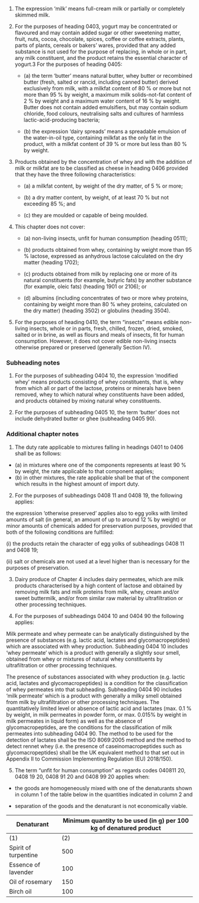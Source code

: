 1. The expression ‘milk’ means full-cream milk or partially or completely skimmed milk.

2. For the purposes of heading 0403, yogurt may be concentrated or flavoured and may contain added sugar or other sweetening matter, fruit, nuts, cocoa, chocolate, spices, coffee or coffee extracts, plants, parts of plants, cereals or bakers’ wares, provided that any added substance is not used for the purpose of replacing, in whole or in part, any milk constituent, and the product retains the essential character of yogurt.3 For the purposes of heading 0405:

    - (a) the term ‘butter’ means natural butter, whey butter or recombined butter (fresh, salted or rancid, including canned butter) derived exclusively from milk, with a milkfat content of 80 % or more but not more than 95 % by weight, a maximum milk solids-not-fat content of 2 % by weight and a maximum water content of 16 % by weight. Butter does not contain added emulsifiers, but may contain sodium chloride, food colours, neutralising salts and cultures of harmless lactic-acid-producing bacteria;

    - (b) the expression ‘dairy spreads’ means a spreadable emulsion of the water-in-oil type, containing milkfat as the only fat in the product, with a milkfat content of 39 % or more but less than 80 % by weight.

3. Products obtained by the concentration of whey and with the addition of milk or milkfat are to be classified as cheese in heading 0406 provided that they have the three following characteristics:

   - (a) a milkfat content, by weight of the dry matter, of 5 % or more;

   - (b) a dry matter content, by weight, of at least 70 % but not exceeding 85 %; and

   - (c) they are moulded or capable of being moulded.

4. This chapter does not cover:

    - (a) non-living insects, unfit for human consumption (heading 0511);

    - (b) products obtained from whey, containing by weight more than 95 % lactose, expressed as anhydrous lactose calculated on the dry matter (heading 1702);

    - (c) products obtained from milk by replacing one or more of its natural constituents (for example, butyric fats) by another substance (for example, oleic fats) (heading 1901 or 2106); or

    - (d) albumins (including concentrates of two or more whey proteins, containing by weight more than 80 % whey proteins, calculated on the dry matter) (heading 3502) or globulins (heading 3504).

5. For the purposes of heading 0410, the term “insects” means edible non-living insects, whole or in parts, fresh, chilled, frozen, dried, smoked, salted or in brine, as well as flours and meals of insects, fit for human consumption. However, it does not cover edible non-living insects otherwise prepared or preserved (generally Section IV). 



### Subheading notes

1. For the purposes of subheading 0404 10, the expression ‘modified whey’ means products consisting of whey constituents, that is, whey from which all or part of the lactose, proteins or minerals have been removed, whey to which natural whey constituents have been added, and products obtained by mixing natural whey constituents.

2. For the purposes of subheading 0405 10, the term ‘butter’ does not include dehydrated butter or ghee (subheading 0405 90).

### Additional chapter notes

1. The duty rate applicable to mixtures falling in headings 0401 to 0406 shall be as follows:

 * (a) in mixtures where one of the components represents at least 90 % by weight, the rate applicable to that component applies;
 * (b) in other mixtures, the rate applicable shall be that of the component which results in the highest amount of import duty.

2. For the purposes of subheadings 0408 11 and 0408 19, the following applies:

 the expression ‘otherwise preserved’ applies also to egg yolks with limited amounts of salt (in general, an amount of up to around 12 % by weight) or minor amounts of chemicals added for preservation purposes, provided that both of the following conditions are fulfilled:

 (i) the products retain the character of egg yolks of subheadings 0408 11 and 0408 19;

 (ii) salt or chemicals are not used at a level higher than is necessary for the purposes of preservation.

3. Dairy produce of Chapter 4 includes dairy permeates, which are milk products characterised by a high content of lactose and obtained by removing milk fats and milk proteins from milk, whey, cream and/or sweet buttermilk, and/or from similar raw material by ultrafiltration or other processing techniques.

4. For the purposes of subheadings 0404 10 and 0404 90 the following applies:

 Milk permeate and whey permeate can be analytically distinguished by the presence of substances (e.g. lactic acid, lactates and glycomacropeptides) which are associated with whey production. Subheading 0404 10 includes ‘whey permeate’ which is a product with generally a slightly sour smell, obtained from whey or mixtures of natural whey constituents by ultrafiltration or other processing techniques.

 The presence of substances associated with whey production (e.g. lactic acid, lactates and glycomacropeptides) is a condition for the classification of whey permeates into that subheading. Subheading 0404 90 includes ‘milk permeate’ which is a product with generally a milky smell obtained from milk by ultrafiltration or other processing techniques. The quantitatively limited level or absence of lactic acid and lactates (max. 0.1 % by weight, in milk permeates in powder form, or max. 0.015% by weight in milk permeates in liquid form) as well as the absence of glycomacropeptides, are the conditions for the classification of milk permeates into subheading 0404 90. The method to be used for the detection of lactates shall be the ISO 8069:2005 method and the method to detect rennet whey (i.e. the presence of caseinomacropeptides such as glycomacropeptides) shall be the UK equivalent method to that set out in Appendix II to Commission Implementing Regulation (EU) 2018/150).

5. The term “unfit for human consumption” as regards codes 040811 20, 0408 19 20, 0408 91 20 and 0408 99 20 applies when:

 - the goods are homogeneously mixed with one of the denaturants shown in column 1 of the table below in the quantities indicated in column 2 and
 
 - separation of the goods and the denaturant is not economically viable.

|  Denaturant   |   Minimum quantity to be used (in g) per 100 kg of denatured product
|  ------------------------  | ---------------------------------------------------------------------------  |
(1)   |   (2)
Spirit of turpentine  |  500
Essence of lavender  |  100
Oil of rosemary  |  150
Birch oil  |  100